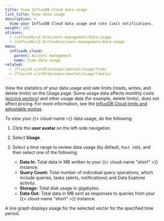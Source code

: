 ```yaml
---
title: View InfluxDB Cloud data usage
list_title: View data usage
description: >
  View your InfluxDB Cloud data usage and rate limit notifications.
weight: 103
aliases:
  - /influxdb/v2.0/account-management/data-usage
  - /influxdb/v2.0/cloud/account-management/data-usage
menu:
  influxdb_cloud:
    parent: Account management
    name: View data usage
related:
  - /flux/v0.x/stdlib/experimental/usage/from/
  - /flux/v0.x/stdlib/experimental/usage/limits/
---
```


View the statistics of your data usage and rate limits (reads, writes, and delete limits) on the Usage page. Some usage data affects monthly costs ([pricing vectors](/influxdb/cloud/account-management/pricing-plans/#pricing-vectors)) and other usage data (for example, delete limits), does not affect pricing. For more information, see the [InfluxDB Cloud limits and adjustable quotas](/influxdb/cloud/account-management/limits/).

To view your {{< cloud-name >}} data usage, do the following:

1. Click the **user avatar** on the left-side navigation.
2. Select **Usage**.
3. Select a time range to review data usage (by default, `Past 24h`), and then select one of the following:

   - **Data In:** Total data in MB written to your {{< cloud-name "short" >}} instance.
   - **Query Count:** Total number of individual query operations, which include queries, tasks (alerts, notifications) and Data Explorer activity.
   - **Storage:** Total disk usage in gigabytes.
   - **Data Out:** Total data in MB sent as responses to queries from your {{< cloud-name "short" >}} instance.

A line graph displays usage for the selected vector for the specified time period.

<!-- Link to limits page, i.e. if you have received and error about rate limits exceeded and want more info, go here. -->
